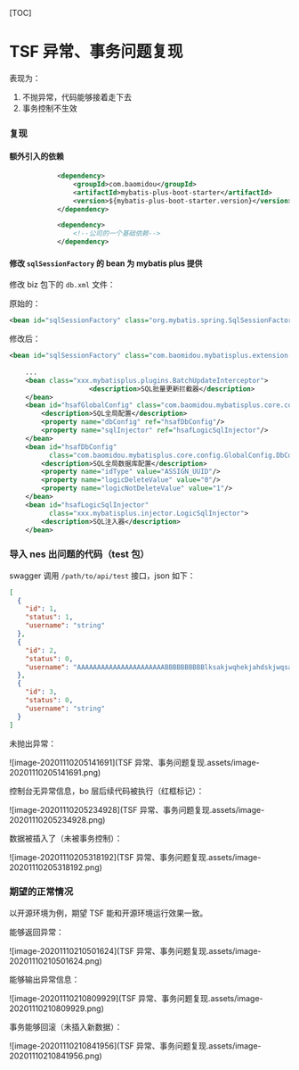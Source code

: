 [TOC]

# TSF 异常、事务问题复现

表现为：

1. 不抛异常，代码能够接着走下去
2. 事务控制不生效

### 复现

#### 额外引入的依赖

``` xml
            <dependency>
                <groupId>com.baomidou</groupId>
                <artifactId>mybatis-plus-boot-starter</artifactId>
                <version>${mybatis-plus-boot-starter.version}</version>
            </dependency>

            <dependency>
                <!--公司的一个基础依赖-->
            </dependency>
```

#### 修改 `sqlSessionFactory` 的 bean 为 mybatis plus 提供

修改 biz 包下的 `db.xml` 文件：

原始的：

``` xml
<bean id="sqlSessionFactory" class="org.mybatis.spring.SqlSessionFactoryBean">
```

修改后：

``` xml
<bean id="sqlSessionFactory" class="com.baomidou.mybatisplus.extension.spring.MybatisSqlSessionFactoryBean">
    
    ...
    <bean class="xxx.mybatisplus.plugins.BatchUpdateInterceptor">
                    <description>SQL批量更新拦截器</description>
    </bean>
    <bean id="hsafGlobalConfig" class="com.baomidou.mybatisplus.core.config.GlobalConfig">
        <description>SQL全局配置</description>
        <property name="dbConfig" ref="hsafDbConfig"/>
        <property name="sqlInjector" ref="hsafLogicSqlInjector"/>
    </bean>
    <bean id="hsafDbConfig"
          class="com.baomidou.mybatisplus.core.config.GlobalConfig.DbConfig">
        <description>SQL全局数据库配置</description>
        <property name="idType" value="ASSIGN_UUID"/>
        <property name="logicDeleteValue" value="0"/>
        <property name="logicNotDeleteValue" value="1"/>
    </bean>
    <bean id="hsafLogicSqlInjector"
          class="xxx.mybatisplus.injector.LogicSqlInjector">
        <description>SQL注入器</description>
    </bean>
```

### 导入 nes 出问题的代码（test 包）

swagger 调用 `/path/to/api/test` 接口，json 如下：

``` json
[
  {
    "id": 1,
    "status": 1,
    "username": "string"
  },
  {
    "id": 2,
    "status": 0,
    "username": "AAAAAAAAAAAAAAAAAAAAAABBBBBBBBBBlksakjwqhekjahdskjwqsadBBBBBBBBBBCCCCCCCCC"
  },
  {
    "id": 3,
    "status": 0,
    "username": "string"
  }
]
```

未抛出异常：

![image-20201110205141691](TSF 异常、事务问题复现.assets/image-20201110205141691.png)

控制台无异常信息，bo 层后续代码被执行（红框标记）：

![image-20201110205234928](TSF 异常、事务问题复现.assets/image-20201110205234928.png)

数据被插入了（未被事务控制）：

![image-20201110205318192](TSF 异常、事务问题复现.assets/image-20201110205318192.png)

### 期望的正常情况

以开源环境为例，期望 TSF 能和开源环境运行效果一致。

能够返回异常：

![image-20201110210501624](TSF 异常、事务问题复现.assets/image-20201110210501624.png)

能够输出异常信息：

![image-20201110210809929](TSF 异常、事务问题复现.assets/image-20201110210809929.png)

事务能够回滚（未插入新数据）：

![image-20201110210841956](TSF 异常、事务问题复现.assets/image-20201110210841956.png)